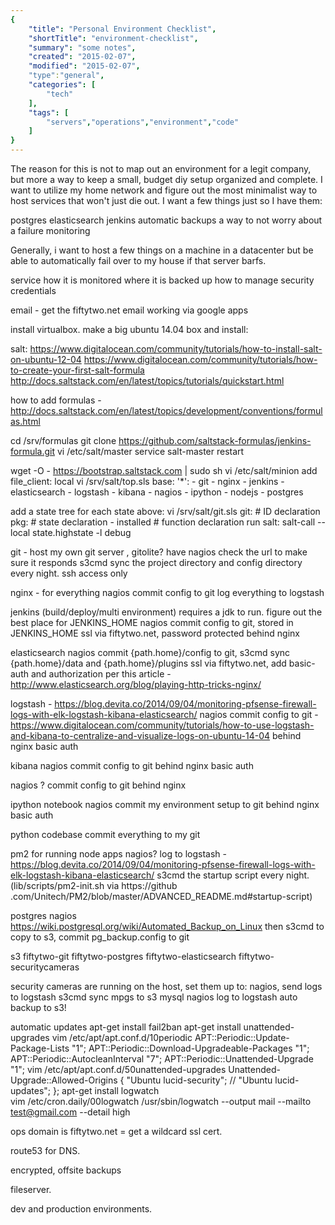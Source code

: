 ```yaml
---
{
    "title": "Personal Environment Checklist",
    "shortTitle": "environment-checklist",
    "summary": "some notes",
    "created": "2015-02-07",
    "modified": "2015-02-07",
    "type":"general",
    "categories": [
        "tech"
    ],
    "tags": [
        "servers","operations","environment","code"
    ]
}
---
```

The reason for this is not to map out an environment for a legit company, but more a way to keep a small, 
budget diy setup organized and complete. I want to utilize my home network and figure out the most minimalist way to 
host services that won't just die out. I want a few things just so I have them:

postgres
elasticsearch
jenkins
automatic backups
a way to not worry about a failure
monitoring

Generally, i want to host a few things on a machine in a datacenter but be able to automatically fail over to my 
house if that server barfs.

service
  how it is monitored
  where it is backed up
  how to manage security credentials

email - get the fiftytwo.net email working via google apps

install virtualbox. make a big ubuntu 14.04 box and install:

salt:
https://www.digitalocean.com/community/tutorials/how-to-install-salt-on-ubuntu-12-04
https://www.digitalocean.com/community/tutorials/how-to-create-your-first-salt-formula
http://docs.saltstack.com/en/latest/topics/tutorials/quickstart.html

how to add formulas - http://docs.saltstack.com/en/latest/topics/development/conventions/formulas.html

cd /srv/formulas
git clone https://github.com/saltstack-formulas/jenkins-formula.git
vi /etc/salt/master
service salt-master restart


wget -O - https://bootstrap.saltstack.com | sudo sh
vi /etc/salt/minion add file_client: local
vi /srv/salt/top.sls
base:
  '*':
    - git
    - nginx
    - jenkins
    - elasticsearch
    - logstash
    - kibana
    - nagios
    - ipython
    - nodejs
    - postgres
    
add a state tree for each state above:
vi /srv/salt/git.sls
git:               # ID declaration
  pkg:                # state declaration
    - installed       # function declaration
run salt:
salt-call --local state.highstate -l debug



git - host my own git server , gitolite?
  have nagios check the url to make sure it responds
  s3cmd sync the project directory and config directory every night.
  ssh access only

nginx - for everything
  nagios
  commit config to git
  log everything to logstash
  
jenkins (build/deploy/multi environment) requires a jdk to run. figure out the best place for JENKINS_HOME
  nagios 
  commit config to git, stored in JENKINS_HOME
  ssl via fiftytwo.net, password protected behind nginx
  
elasticsearch
  nagios
  commit {path.home}/config to git, s3cmd sync {path.home}/data and {path.home}/plugins
  ssl via fiftytwo.net, add basic-auth and authorization per this article - http://www.elasticsearch.org/blog/playing-http-tricks-nginx/
  
logstash - https://blog.devita.co/2014/09/04/monitoring-pfsense-firewall-logs-with-elk-logstash-kibana-elasticsearch/
  nagios
  commit config to git - https://www.digitalocean.com/community/tutorials/how-to-use-logstash-and-kibana-to-centralize-and-visualize-logs-on-ubuntu-14-04
  behind nginx basic auth
  
kibana 
  nagios
  commit config to git
  behind nginx basic auth
  
nagios
  ?
  commit config to git
  behind nginx
  
ipython notebook
  nagios
  commit my environment setup to git
  behind nginx basic auth
  
python codebase
  commit everything to my git

pm2 for running node apps
  nagios? log to logstash - https://blog.devita.co/2014/09/04/monitoring-pfsense-firewall-logs-with-elk-logstash-kibana-elasticsearch/
  s3cmd the startup script every night. (lib/scripts/pm2-init.sh via https://github
  .com/Unitech/PM2/blob/master/ADVANCED_README.md#startup-script)

postgres
  nagios
  https://wiki.postgresql.org/wiki/Automated_Backup_on_Linux then s3cmd to copy to s3, commit pg_backup.config to git


s3
  fiftytwo-git
  fiftytwo-postgres
  fiftytwo-elasticsearch
  fiftytwo-securitycameras
  
security cameras are running on the host, set them up to:
  nagios, send logs to logstash
  s3cmd sync mpgs to s3
  mysql
     nagios
     log to logstash
     auto backup to s3!
     
automatic updates
  apt-get install fail2ban
  apt-get install unattended-upgrades
    vim /etc/apt/apt.conf.d/10periodic
        APT::Periodic::Update-Package-Lists "1";
        APT::Periodic::Download-Upgradeable-Packages "1";
        APT::Periodic::AutocleanInterval "7";
        APT::Periodic::Unattended-Upgrade "1";
    vim /etc/apt/apt.conf.d/50unattended-upgrades
        Unattended-Upgrade::Allowed-Origins {
                "Ubuntu lucid-security";
        //      "Ubuntu lucid-updates";
        };
  apt-get install logwatch  
    vim /etc/cron.daily/00logwatch
        /usr/sbin/logwatch --output mail --mailto test@gmail.com --detail high

ops domain is fiftytwo.net = get a wildcard ssl cert.

route53 for DNS.
  
encrypted, offsite backups

fileserver.

dev and production environments.